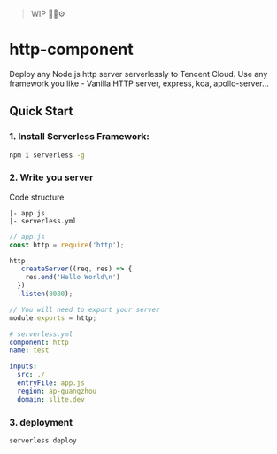 > WIP 🔩🔨⚙

# http-component

Deploy any Node.js http server serverlessly to Tencent Cloud. Use any framework you like - Vanilla HTTP server, express, koa, apollo-server...

## Quick Start

### 1. Install Serverless Framework:

```bash
npm i serverless -g
```

### 2. Write you server

Code structure
```
|- app.js
|- serverless.yml
```

```js
// app.js
const http = require('http');

http
  .createServer((req, res) => {
    res.end('Hello World\n')
  })
  .listen(8080);

// You will need to export your server
module.exports = http;
```

```yml
# serverless.yml
component: http
name: test

inputs:
  src: ./
  entryFile: app.js
  region: ap-guangzhou
  domain: slite.dev
```

### 3. deployment

```bash
serverless deploy
```
